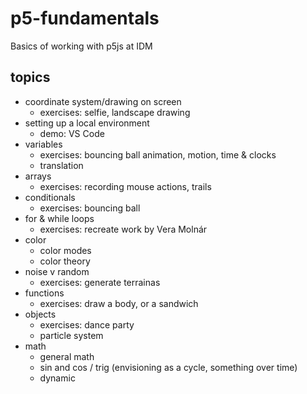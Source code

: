 # p5-fundamentals
Basics of working with p5js at IDM

## topics
- coordinate system/drawing on screen
  - exercises: selfie, landscape drawing
- setting up a local environment
  - demo: VS Code
- variables
  - exercises: bouncing ball animation, motion, time & clocks
  - translation
- arrays
  - exercises: recording mouse actions, trails 
- conditionals
  - exercises: bouncing ball
- for & while loops
  - exercises: recreate work by Vera Molnár
- color
  - color modes
  - color theory
- noise v random
  - exercises: generate terrainas
- functions
  - exercises: draw a body, or a sandwich
- objects
  - exercises: dance party
  - particle system
- math 
  - general math
  - sin and cos / trig (envisioning as a cycle, something over time)
  - dynamic

